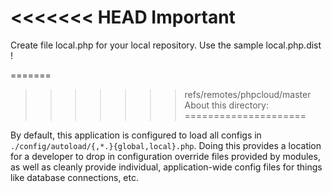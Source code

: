 <<<<<<< HEAD
Important
=========
Create file local.php for your local repository.
Use the sample local.php.dist !

=======
>>>>>>> refs/remotes/phpcloud/master
About this directory:
=====================

By default, this application is configured to load all configs in
`./config/autoload/{,*.}{global,local}.php`. Doing this provides a
location for a developer to drop in configuration override files provided by
modules, as well as cleanly provide individual, application-wide config files
for things like database connections, etc.
